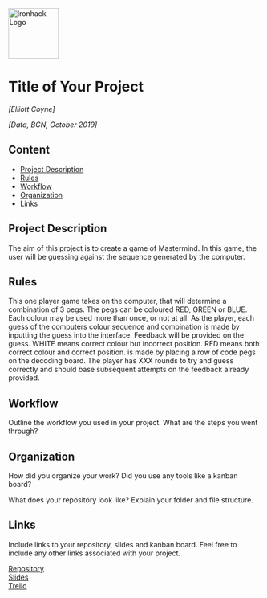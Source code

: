 <img src="https://bit.ly/2VnXWr2" alt="Ironhack Logo" width="100"/>

# Title of Your Project
*[Elliott Coyne]*

*[Data, BCN, October 2019]*

## Content
- [Project Description](#project-description)
- [Rules](#rules)
- [Workflow](#workflow)
- [Organization](#organization)
- [Links](#links)

## Project Description
The aim of this project is to create a game of Mastermind. In this game, the user will be guessing against the sequence generated by the computer.

## Rules
This one player game takes on the computer, that will determine a combination of 3 pegs. The pegs can be coloured RED, GREEN or BLUE. Each colour may be used more than once, or not at all.
As the player, each guess of the computers colour sequence and combination is made by inputting the guess into the interface.
Feedback will be provided on the guess. WHITE means correct colour but incorrect position. RED means both correct colour and correct position.  is made by placing a row of code pegs on the decoding board.
The player has XXX rounds to try and guess correctly and should base subsequent attempts on the feedback already provided.

## Workflow
Outline the workflow you used in your project. What are the steps you went through?

## Organization
How did you organize your work? Did you use any tools like a kanban board?

What does your repository look like? Explain your folder and file structure.

## Links
Include links to your repository, slides and kanban board. Feel free to include any other links associated with your project.

[Repository](https://github.com/)  
[Slides](https://slides.com/)  
[Trello](https://trello.com/b/cMcIsQ6v/mastermind-project1)  
